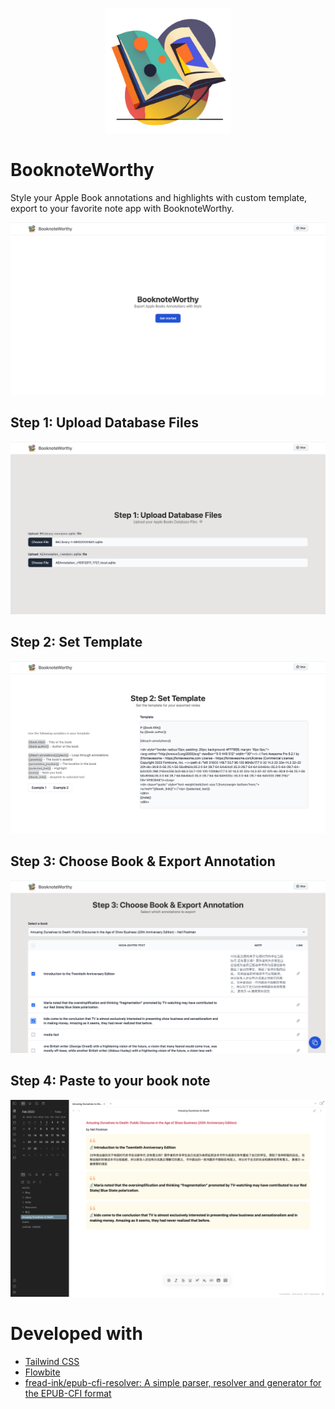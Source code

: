 
<p align="center">
  <img height="200" src="img/logo2.png">
</p>

# BooknoteWorthy

Style your Apple Book annotations and highlights with custom template, export to your favorite note app with BooknoteWorthy.

![0-Intro](img/0-Intro.png)

## Step 1: Upload Database Files

![1-Upload](img/1-Upload.png)

## Step 2: Set Template

![2-Template](img/2-Template.png)

## Step 3: Choose Book & Export Annotation

![3-Quote](img/3-Quote.png)


## Step 4: Paste to your book note

![4-Export](img/4-Export.png)

# Developed with

- [Tailwind CSS](https://tailwindcss.com/)
- [Flowbite](https://flowbite.com/)
- [fread-ink/epub-cfi-resolver: A simple parser, resolver and generator for the EPUB-CFI format](https://github.com/fread-ink/epub-cfi-resolver)
